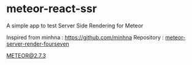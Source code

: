 # meteor-react-ssr
A simple app to test Server Side Rendering for Meteor

Inspired from minhna : https://github.com/minhna
Repository : [meteor-server-render-fourseven](https://github.com/minhna/meteor-server-render-fourseven)

METEOR@2.7.3